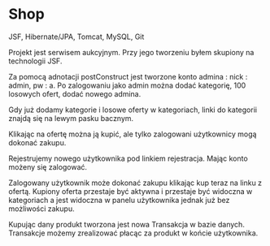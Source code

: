 Shop
====

JSF, Hibernate/JPA, Tomcat, MySQL, Git

Projekt jest serwisem aukcyjnym. Przy jego tworzeniu byłem skupiony na technologii JSF. 

Za pomocą adnotacji postConstruct jest tworzone konto admina : nick : admin, pw : a. Po zalogowaniu jako admin można dodać kategorię, 100 losowych ofert, dodać nowego admina.

Gdy już dodamy kategorie i losowe oferty w kategoriach, linki do kategorii znajdą się na lewym pasku bacznym.

Klikając na ofertę można ją kupić, ale tylko zalogowani użytkownicy mogą dokonać zakupu.

Rejestrujemy nowego użytkownika pod linkiem rejestracja. Mając konto możeny się zalogować.

Zalogowany użytkownik może dokonać zakupu klikając kup teraz na linku z ofertą. Kupiony oferta przestaje być aktywna i przestaje być widoczna w kategoriach a jest widoczna w panelu użytkownika jednak już bez możliwości zakupu.

Kupując dany produkt tworzona jest nowa Transakcja w bazie danych. Transakcje możemy zrealizować płacąc za produkt w końcie użytkownika.

